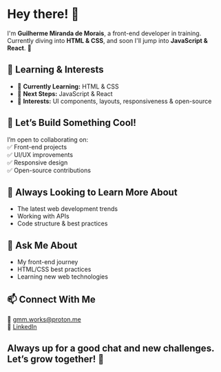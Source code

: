 # Hey there! 👋  

I'm **Guilherme Miranda de Morais**, a front-end developer in training. Currently diving into **HTML & CSS**, and soon I'll jump into **JavaScript & React**. 🚀  

## 🌱 Learning & Interests  
- 📖 **Currently Learning:** HTML & CSS  
- 🎯 **Next Steps:** JavaScript & React  
- 🎨 **Interests:** UI components, layouts, responsiveness & open-source  

## 👯 Let’s Build Something Cool!  
I’m open to collaborating on:  
✅ Front-end projects  
✅ UI/UX improvements  
✅ Responsive design  
✅ Open-source contributions  

## 🤔 Always Looking to Learn More About  
- The latest web development trends  
- Working with APIs  
- Code structure & best practices  

## 💬 Ask Me About  
- My front-end journey  
- HTML/CSS best practices  
- Learning new web technologies  

## 📫 Connect With Me  
📧 gmm.works@proton.me  
👔 [LinkedIn](https://www.linkedin.com/in/guilherme-miranda-de-morais/)

Always up for a good chat and new challenges. Let’s grow together! 🚀
- 
